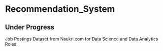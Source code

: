 # Recommendation_System

## Under Progress

Job Postings Dataset from Naukri.com for Data Science and Data Analytics Roles.
